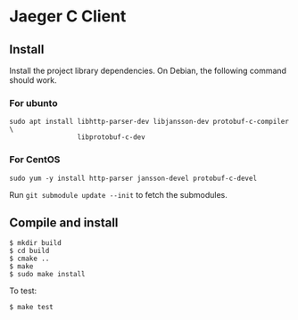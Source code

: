 # Jaeger C Client

## Install

Install the project library dependencies. On Debian, the following command
should work.

### For ubunto
```
sudo apt install libhttp-parser-dev libjansson-dev protobuf-c-compiler \
                 libprotobuf-c-dev
```
### For CentOS
```
sudo yum -y install http-parser jansson-devel protobuf-c-devel
```

Run `git submodule update --init` to fetch the submodules.

## Compile and install
```
$ mkdir build
$ cd build
$ cmake ..
$ make
$ sudo make install
```

To test:

```
$ make test
```
